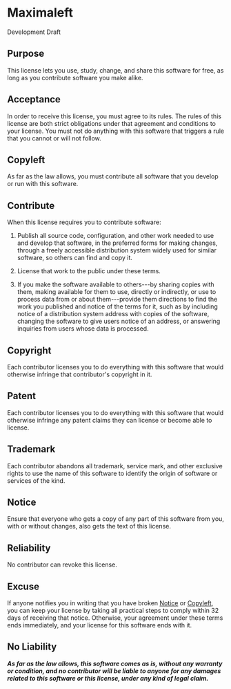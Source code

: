 # Maximaleft

Development Draft

## Purpose

This license lets you use, study, change, and share this software for free, as long as you contribute software you make alike.

<!-- This language derives from Parity. -->

## Acceptance

In order to receive this license, you must agree to its rules.  The rules of this license are both strict obligations under that agreement and conditions to your license.  You must not do anything with this software that triggers a rule that you cannot or will not follow.

<!-- This language derives from the API Copyleft License, which in turn derives from the Blue Oak Model License. -->

## Copyleft

As far as the law allows, you must contribute all software that you develop or run with this software.

## Contribute

When this license requires you to contribute software:

<!-- Publication Rule -->

1.  Publish all source code, configuration, and other work needed to use and develop that software, in the preferred forms for making changes, through a freely accessible distribution system widely used for similar software, so others can find and copy it.

<!-- Licensing Rule -->

2.  License that work to the public under these terms.

<!-- Directions Rule -->

3.  If you make the software available to others---by sharing copies with them, making available for them to use, directly or indirectly, or use to process data from or about them---provide them directions to find the work you published and notice of the terms for it, such as by including notice of a distribution system address with copies of the software, changing the software to give users notice of an address, or answering inquiries from users whose data is processed.

<!-- Adapted from the Copyleft rule of Temerity. -->

## Copyright

Each contributor licenses you to do everything with this software that would otherwise infringe that contributor's copyright in it.

<!-- Identical to the Blue Oak Model License. -->

## Patent

Each contributor licenses you to do everything with this software that would otherwise infringe any patent claims they can license or become able to license.

<!-- Identical to the Blue Oak Model License. -->

## Trademark

Each contributor abandons all trademark, service mark, and other exclusive rights to use the name of this software to identify the origin of software or services of the kind.

## Notice

Ensure that everyone who gets a copy of any part of this software from you, with or without changes, also gets the text of this license.

<!-- Derived from the Blue Oak Model License. -->

## Reliability

No contributor can revoke this license.

<!-- Identical to the Blue Oak Model License. -->

## Excuse

If anyone notifies you in writing that you have broken [Notice](#notices) or [Copyleft](#copyleft), you can keep your license by taking all practical steps to comply within 32 days of receiving that notice.  Otherwise, your agreement under these terms ends immediately, and your license for this software ends with it.

<!-- Derived from the Blue Oak Model License. -->

## No Liability

***As far as the law allows, this software comes as is, without any warranty or condition, and no contributor will be liable to anyone for any damages related to this software or this license, under any kind of legal claim.***

<!-- Identical to the Blue Oak Model License. -->
